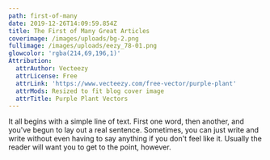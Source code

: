 ```yaml
---
path: first-of-many
date: 2019-12-26T14:09:59.854Z
title: The First of Many Great Articles
coverimage: /images/uploads/bg-2.png
fullimage: /images/uploads/eezy_78-01.png
glowcolor: 'rgba(214,69,196,1)'
Attribution:
  attrAuthor: Vecteezy
  attrLicense: Free
  attrLink: 'https://www.vecteezy.com/free-vector/purple-plant'
  attrMods: Resized to fit blog cover image
  attrTitle: Purple Plant Vectors
---
```

It all begins with a simple line of text. First one word, then another, and you've begun to lay out a real sentence. Sometimes, you can just write and write without even having to say anything if you don't feel like it. Usually the reader will want you to get to the point, however.
